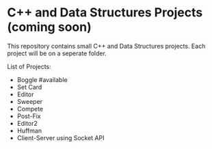 # C++ and Data Structures Projects (coming soon)
This repository contains small C++ and Data Structures projects. Each project will be on a seperate folder.

List of Projects:
- Boggle #available
- Set Card
- Editor
- Sweeper
- Compete
- Post-Fix
- Editor2
- Huffman
- Client-Server using Socket API
